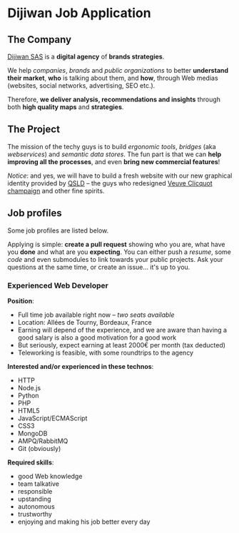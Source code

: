 # Dijiwan Job Application

## The Company

[Dijiwan SAS](http://dijiwan.com) is a **digital agency** of **brands strategies**.

We help *companies*, *brands* and *public organizations* to better **understand their market**, **who** is talking about them, and **how**, through Web medias (websites, social networks, advertising, SEO etc.).

Therefore, **we deliver analysis, recommendations and insights** through both **high quality maps** and **strategies**.

## The Project

The mission of the techy guys is to build *ergonomic tools*, *bridges* (aka *webservices*) and *semantic data stores*.
The fun part is that we can **help improving all the processes**, and even **bring new commercial features**!

*Notice*: and yes, we will have to build a fresh website with our new graphical identity provided by [QSLD](http://www.qsld.com/) – the guys who redesigned [Veuve Clicquot champaign](http://www.veuve-clicquot.com/) and other fine spirits.

## Job profiles

Some job profiles are listed below.

Applying is simple: **create a pull request** showing who you are, what have you **done** and what are you **expecting**.
You can either push a *resume*, some *code* and even submodules to link towards your public projects.
Ask your questions at the same time, or create an issue… it's up to you.

### Experienced Web Developer

__Position__:

* Full time job available right now – _two seats available_
* Location: Allées de Tourny, Bordeaux, France
* Earning will depend of the experience, and we are aware than having a good salary is also a good motivation for a good work
* But seriously, expect earning at least 2000€ per month (tax deducted)
* Teleworking is feasible, with some roundtrips to the agency

__Interested and/or experienced in these technos__:

* HTTP
* Node.js
* Python
* PHP
* HTML5
* JavaScript/ECMAScript
* CSS3
* MongoDB
* AMPQ/RabbitMQ
* Git (obviously)

__Required skills__:

* good Web knowledge
* team talkative
* responsible
* upstanding
* autonomous
* trustworthy
* enjoying and making his job better every day

